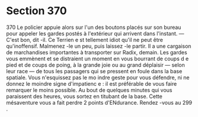 # Section 370

370
Le policier appuie alors sur l'un des boutons placés sur son
bureau pour appeler les gardes postés à l'extérieur qui arrivent
dans l'instant.
— C'est bon, dit -il. Ce Terrien e st tellement idiot qu'il ne peut
être qu'inoffensif. Malmenez -le un peu, puis laissez -le partir. Il a
une cargaison de marchandises importantes à transporter sur
Radix, demain. Les gardes vous emmènent et se distraient un
moment en vous bourrant de coups d e pied et de coups de poing,
à la grande joie ou au grand déplaisir — selon leur race — de tous
les passagers qui se pressent en foule dans la base spatiale. Vous
n'esquissez pas le mo indre geste pour vous défendre, ni ne
donnez le moindre signe d'impatienc e : il est préférable de vous
faire remarquer le moins possible. Au bout de quelques minutes
qui vous paraissent des heures, vous sortez en titubant de la
base. Cette mésaventure vous a fait perdre  2 points
d'ENdurance.  Rendez -vous au 299 .